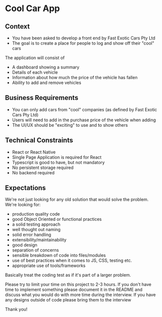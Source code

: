# Cool Car App

## Context
* You have been asked to develop a front end by Fast Exotic Cars Pty Ltd
* The goal is to create a place for people to log and show off their "cool" cars

The application will consist of
* A dashboard showing a summary
* Details of each vehicle
* Information about how much the price of the vehicle has fallen
* Ability to add and remove vehicles

## Business Requirements
* You can only add cars from "cool" companies (as defined by Fast Exotic Cars Pty Ltd)
* Users will need to add in the purchase price of the vehicle when adding
* The UI/UX should be "exciting" to use and to show others

## Technical Constraints
* React or React Native
* Single Page Application is required for React
* Typescript is good to have, but not mandatory
* No persistent storage required
* No backend required

## Expectations

We're not just looking for any old solution that would solve the problem. We're looking for:

* production quality code
* good Object Oriented or functional practices
* a solid testing approach
* well thought out naming
* solid error handling
* extensibility/maintainability
* good design
* separation of concerns
* sensible breakdown of code into files/modules
* use of best practices when it comes to JS, CSS, testing etc.
* appropriate use of tools/frameworks

Basically treat the coding test as if it's part of a larger problem.

Please try to limit your time on this project to 2-3 hours.
If you don't have time to implement something please document it in the README and discuss what you would do with more time during the interview.
If you have any designs outside of code please bring them to the interview

Thank you!
